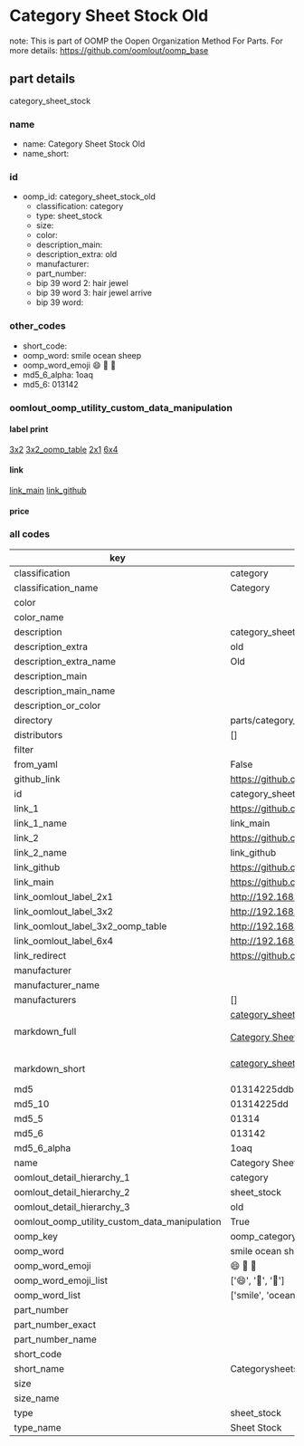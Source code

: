 # Category Sheet Stock Old  

note: This is part of OOMP the Oopen Organization Method For Parts. For more details: https://github.com/oomlout/oomp_base

##  part details
  



category_sheet_stock



### name
* name: Category Sheet Stock Old
* name_short: 
### id
* oomp_id: category_sheet_stock_old
  * classification: category
  * type: sheet_stock
  * size: 
  * color: 
  * description_main: 
  * description_extra: old
  * manufacturer: 
  * part_number: 
  * bip 39 word 2: hair jewel
  * bip 39 word 3: hair jewel arrive
  * bip 39 word: 

### other_codes
* short_code: 
* oomp_word: smile ocean sheep
* oomp_word_emoji :smile: :ocean: :sheep:
* md5_6_alpha: 1oaq
* md5_6: 013142






### oomlout_oomp_utility_custom_data_manipulation
#### label print
[3x2](http://192.168.1.245:1112/?label=oomp%201oaq)
[3x2_oomp_table](http://192.168.1.108:1112/?label=oomp%201oaq)
[2x1](http://192.168.1.242:1112/?label=oomp%201oaq)
[6x4](http://192.168.1.55:1112/?label=oomp%201oaq)    

#### link

[link_main](https://github.com/oomlout/oomlout_oomp_version_1_messy/tree/main/parts/category_sheet_stock_old) [link_github](https://github.com/oomlout/oomlout_oomp_version_1_messy/tree/main/parts/category_sheet_stock_old)                             

#### price







### all codes 
| key | value |  
| --- | --- |  
| classification | category |  
| classification_name | Category |  
| color |  |  
| color_name |  |  
| description | category_sheet_stock |  
| description_extra | old |  
| description_extra_name | Old |  
| description_main |  |  
| description_main_name |  |  
| description_or_color |   |  
| directory | parts/category_sheet_stock_old |  
| distributors | [] |  
| filter |  |  
| from_yaml | False |  
| github_link | https://github.com/oomlout/oomlout_oomp_part_src/tree/main/parts/category_sheet_stock_old |  
| id | category_sheet_stock_old |  
| link_1 | https://github.com/oomlout/oomlout_oomp_version_1_messy/tree/main/parts/category_sheet_stock_old |  
| link_1_name | link_main |  
| link_2 | https://github.com/oomlout/oomlout_oomp_version_1_messy/tree/main/parts/category_sheet_stock_old |  
| link_2_name | link_github |  
| link_github | https://github.com/oomlout/oomlout_oomp_version_1_messy/tree/main/parts/category_sheet_stock_old |  
| link_main | https://github.com/oomlout/oomlout_oomp_version_1_messy/tree/main/parts/category_sheet_stock_old |  
| link_oomlout_label_2x1 | http://192.168.1.242:1112/?label=oomp%201oaq |  
| link_oomlout_label_3x2 | http://192.168.1.245:1112/?label=oomp%201oaq |  
| link_oomlout_label_3x2_oomp_table | http://192.168.1.108:1112/?label=oomp%201oaq |  
| link_oomlout_label_6x4 | http://192.168.1.55:1112/?label=oomp%201oaq |  
| link_redirect | https://github.com/oomlout/oomlout_oomp_version_1_messy/tree/main/parts/category_sheet_stock_old |  
| manufacturer |  |  
| manufacturer_name |  |  
| manufacturers | [] |  
| markdown_full | [category_sheet_stock_old](none)<br>[](none)<br>[Category Sheet Stock Old](none)<br><br> |  
| markdown_short | [category_sheet_stock_old](none)<br><br> |  
| md5 | 01314225ddb548199cd045aa191dfb42 |  
| md5_10 | 01314225dd |  
| md5_5 | 01314 |  
| md5_6 | 013142 |  
| md5_6_alpha | 1oaq |  
| name | Category Sheet Stock Old |  
| oomlout_detail_hierarchy_1 | category |  
| oomlout_detail_hierarchy_2 | sheet_stock |  
| oomlout_detail_hierarchy_3 | old |  
| oomlout_oomp_utility_custom_data_manipulation | True |  
| oomp_key | oomp_category_sheet_stock_old |  
| oomp_word | smile ocean sheep |  
| oomp_word_emoji | :smile: :ocean: :sheep: |  
| oomp_word_emoji_list | [':smile:', ':ocean:', ':sheep:'] |  
| oomp_word_list | ['smile', 'ocean', 'sheep'] |  
| part_number |  |  
| part_number_exact |  |  
| part_number_name |  |  
| short_code |  |  
| short_name | Categorysheetstock |  
| size |  |  
| size_name |  |  
| type | sheet_stock |  
| type_name | Sheet Stock |  
